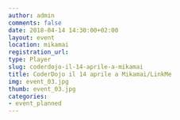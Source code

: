 ```yaml
---
author: admin
comments: false
date: 2018-04-14 14:30:00+02:00
layout: event
location: mikamai
registration_url:
type: Player
slug: coderdojo-il-14-aprile-a-mikamai
title: CoderDojo il 14 aprile a Mikamai/LinkMe
img: event_03.jpg
thumb: event_03.jpg
categories:
- event_planned
---
```


